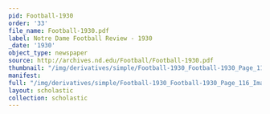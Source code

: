 ```yaml
---
pid: Football-1930
order: '33'
file_name: Football-1930.pdf
label: Notre Dame Football Review - 1930
_date: '1930'
object_type: newspaper
source: http://archives.nd.edu/Football/Football-1930.pdf
thumbnail: "/img/derivatives/simple/Football-1930_Football-1930_Page_116_Image_0001/thumbnail.jpg"
manifest:
full: "/img/derivatives/simple/Football-1930_Football-1930_Page_116_Image_0001/fullwidth.jpg"
layout: scholastic
collection: scholastic
---
```

